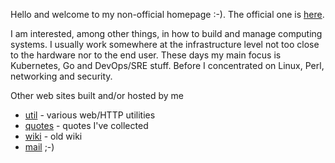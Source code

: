 Hello and welcome to my non-official homepage :-). The official one is [here](https://jreisinger.github.io).

I am interested, among other things, in how to build and manage computing systems. I usually work somewhere at the infrastructure level not too close to the hardware nor to the end user. These days my main focus is Kubernetes, Go and DevOps/SRE stuff. Before I concentrated on Linux, Perl, networking and security.

Other web sites built and/or hosted by me

* [util](http://util.reisinge.net) - various web/HTTP utilities
* [quotes](https://quotes.reisinge.net) - quotes I've collected
* [wiki](https://wiki.reisinge.net) - old wiki
* [mail](https://mail.reisinge.net) ;-)
